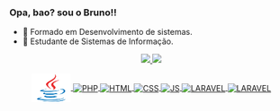 ### Opa, bao? sou o Bruno!!



- 🌱 Formado em Desenvolvimento de sistemas.
- 🌱 Estudante de Sistemas de Informação.
  
<div align="center">
  <a href="https://github.com/brunopires002">
  <img height="180em" src="https://github-readme-stats.vercel.app/api?username=brunopires002&show_icons=true&theme=cobalt&include_all_commits=true&count_private=true"/>
  <img height="180em" src="https://github-readme-stats.vercel.app/api/top-langs/?username=brunopires002&toplangs_count=10&layout=compact&langs_count=7&theme=cobalt"/>
    
  <div style="display: inline_block"><br>
  <img align="center" alt="JAVA" height="50" width="70" src="https://raw.githubusercontent.com/devicons/devicon/master/icons/java/java-original.svg">
  <img align="center" alt="PHP" height="50" width="70" src="https://cdn.jsdelivr.net/gh/devicons/devicon/icons/php/php-original.svg" />
  <img align="center" alt="HTML" height="50" width="70" src="https://cdn.jsdelivr.net/gh/devicons/devicon/icons/html5/html5-original.svg" />
  <img align="center" alt="CSS" height="50" width="70" src="https://cdn.jsdelivr.net/gh/devicons/devicon/icons/css3/css3-original.svg" />
  <img align="center" alt="JS" height="50" width="70" src="https://cdn.jsdelivr.net/gh/devicons/devicon/icons/javascript/javascript-original.svg" />
  <img align="center" alt="LARAVEL" height="50" width="70" src="https://cdn.jsdelivr.net/gh/devicons/devicon/icons/laravel/laravel-plain-wordmark.svg" />
  <img align="center" alt="LARAVEL" height="50" width="70" src="https://commons.wikimedia.org/wiki/File:Laravel.svg#/media/File:Laravel.svg" />

</div>

